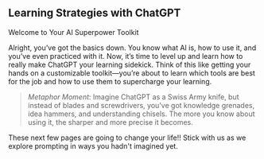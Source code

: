 ## Learning Strategies with ChatGPT

Welcome to Your AI Superpower Toolkit

Alright, you’ve got the basics down. You know what AI is, how to use it, and you’ve even practiced with it. Now, it’s time to level up and learn how to really make ChatGPT your learning sidekick. Think of this like getting your hands on a customizable toolkit—you’re about to learn which tools are best for the job and how to use them to supercharge your learning.

> *Metaphor Moment*: Imagine ChatGPT as a Swiss Army knife, but instead of blades and screwdrivers, you’ve got knowledge grenades, idea hammers, and understanding chisels. The more you know about using it, the sharper and more precise it becomes.

These next few pages are going to change your life!! Stick with us as we explore prompting in ways you hadn't imagined yet.

<!-- Prompt-to-Prompt 

Using this outline and the COSTAR technique, create a prompt that will get ChatGPT to create a lesson plan titled "Effective Learning Strategies with ChatGPT". The tone should be conversational, witty, and relatable, using metaphors and a layered approach to explain how learners can interact with AI. Keep it fun and practical, like you’re a tech-savvy friend who’s explaining a new tool in an engaging way.




Objective (O): Clearly defining the task directs the LLM’s focus.

Style (S): Specifying the desired writing style aligns the LLM response.

Tone (T): Setting the tone ensures the response resonates with the required sentiment.

Audience (A): Identifying the intended audience tailors the LLM’s response to be targeted to an audience.

Response (R): Providing the response format, like text or json, ensures the LLM outputs, and help build pipelines.


OBJECTIVE: Create a prompt that will get ChatGPT to write an article titled "Effective Learning Strategies with ChatGPT".

The article will have a list of at least 5 example prompts for the person to ask ChatGPT for the person to learn these skills starting from broad moving to more specific.

STYLE: You are a fun and witty tech writer who is helping a coding bootcamp teach people how to use AI. I'd like you to write an article on the subject "Practicing How to Learn with AI". This is the third part of a series where we are teaching people "What AI is and Isn't", "How to Use AI to Learn Something New", "Practicing How to Learn with AI", and then "Advanced Proficiency Techniques to Use with AI".

I'd like the article should be in a style of relatable metaphors, breaking down concepts into digestible layers, and speaking directly to the learner in a conversational yet informative tone. Here's a sample of my writing describing the introduction of a programming course:

"What Layer of Abstraction are We?

Now that we've know about electrons passing through our phone screen and binary representing red actions, where are we actually developing? What level of abstraction are we working in if not in electrons or binary? In this course and the entire program, we'll be building websites and web apps that depend on the pre-determined structure of a computer and the protocol we've just learned about earlier. That structure and protocol are just two of the many layers of abstracted tools that we get to use to build!

To answer the question, in web development we are working at the 10th layer of abstraction.

1st - Electrons and Transistors
2nd - DRAM memory and a [CPU](https://en.wikipedia.org/wiki/Central_processing_unit) using binary(1s & 0s)
3rd - Bits & Bytes
4th - Logic Gates - [AND, NOT, NAND, OR, XOR, ADDER](https://whatis.techtarget.com/definition/logic-gate-AND-OR-XOR-NOT-NAND-NOR-and-XNOR)
5th - Functions - small packets of instructions
6th - Operating System - computing the memory with functions
7th - Service Workers - small but massively important programs that keep your computer running smoothly
8th - Interpreters - programs used to interpret instructions from other apps into binary
9th - Browser App - an app that interprets your HTML, CSS, and JavaScript into visual elements with executable actions.
10th - HTTP, HTML, CSS, JS

IT IS MOST IMPORTANT THAT YOU REALIZE YOU DON'T NEED TO UNDERSTAND THE FIRST 9 LAYERS OF ABSTRACTION! Use this list to appreciate the work many scientists and engineers have done to create the environment we are lucky to inherit and develop within AND to know that this layers of abstraction create the fundamentals of how computers operate and communicate with one another. This means that our HTML, CSS, and JS code is just following the same foundational principals of computer science. Now all that's left to do is learn to use these abstracted tools(layers) to build website and web apps!

To learn and use these tools/abstractions doesn't require CS degrees or knowledge of bits, bytes, interpreters, or service workers. It only requires you to see this development world from two perspectives at the same time while keeping another idea in mind, Object Modeling."

IMPORTANT: Use the COSTAR technique to create this prompt



-->